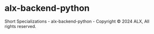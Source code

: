 # alx-backend-python
Short Specializations - alx-backend-python - Copyright © 2024 ALX, All rights reserved.
